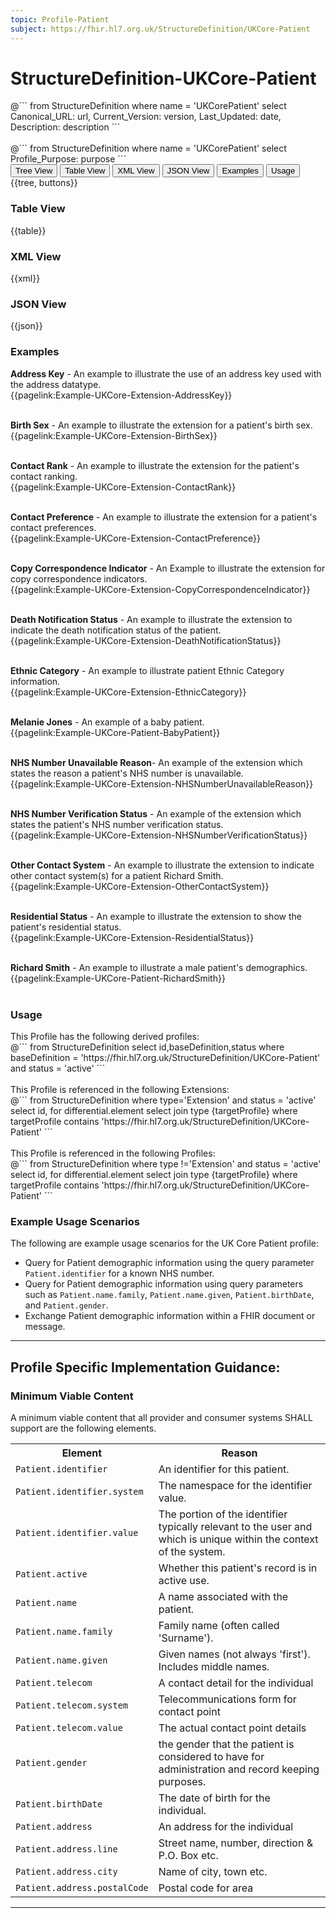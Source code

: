 ```yaml
---
topic: Profile-Patient
subject: https://fhir.hl7.org.uk/StructureDefinition/UKCore-Patient
---
```

# StructureDefinition-UKCore-Patient

<div id="transpose">
@```
from
	StructureDefinition
where
	name = 'UKCorePatient'
select
	Canonical_URL: url,
  Current_Version: version,
  Last_Updated: date,
	Description: description
```
</div>
<br>
@```
from
	StructureDefinition
where
	name = 'UKCorePatient'
select
	Profile_Purpose: purpose
```


<nocheck>
<div class="tab fhirTree">
 <button class="tablinks active" onclick="openTab(event, 'Tree View')">Tree View</button>
   <button class="tablinks" onclick="openTab(event, 'Table View')">Table View</button>
   <button class="tablinks" onclick="openTab(event, 'XML View')">XML View</button>
   <button class="tablinks" onclick="openTab(event, 'JSON View')">JSON View</button>
  <button class="tablinks" onclick="openTab(event, 'Examples')">Examples</button>
  <button class="tablinks" onclick="openTab(event, 'Usage')">Usage</button>
</div>

<div id="Tree View" class="tabcontent expandedProfile" style="display:block">
{{tree, buttons}}
</div>

<div id="Table View" class="tabcontent">
  <h3>Table View</h3>
{{table}}
</div>

<div id="XML View" class="tabcontent">
  <h3>XML View</h3>
{{xml}}
</div>

<div id="JSON View" class="tabcontent">
  <h3>JSON View</h3>
{{json}}
</div>

<div id="Examples" class="tabcontent">
  <h3>Examples</h3>
<b>Address Key</b> - An example to illustrate the use of an address key used with the address datatype. </br>
{{pagelink:Example-UKCore-Extension-AddressKey}}   <br><br>

<b>Birth Sex</b> - An example to illustrate the extension for a patient's birth sex. </br>
{{pagelink:Example-UKCore-Extension-BirthSex}}   <br><br>

<b>Contact Rank</b> - An example to illustrate the extension for the patient's contact ranking. </br>
{{pagelink:Example-UKCore-Extension-ContactRank}}   <br><br>

<b>Contact Preference</b> - An example to illustrate the extension for a patient's contact preferences. </br>
{{pagelink:Example-UKCore-Extension-ContactPreference}}   <br><br>

<b>Copy Correspondence Indicator</b> - An Example to illustrate the extension for copy correspondence indicators. </br>
{{pagelink:Example-UKCore-Extension-CopyCorrespondenceIndicator}}   <br><br>

<b>Death Notification Status</b> - An example to illustrate the extension to indicate the death notification status of the patient. </br>
{{pagelink:Example-UKCore-Extension-DeathNotificationStatus}}   <br><br>

<b>Ethnic Category</b> - An example to illustrate patient Ethnic Category information. </br>
{{pagelink:Example-UKCore-Extension-EthnicCategory}}   <br><br>

<b>Melanie Jones</b> - An example of a baby patient. </br>
{{pagelink:Example-UKCore-Patient-BabyPatient}} <br><br>

<b>NHS Number Unavailable Reason</b>- An example of the extension which states the reason a patient's NHS number is unavailable.<br>
{{pagelink:Example-UKCore-Extension-NHSNumberUnavailableReason}} <br><br>

<b>NHS Number Verification Status</b> - An example of the extension which states the patient's NHS number verification status. </br>
{{pagelink:Example-UKCore-Extension-NHSNumberVerificationStatus}}   <br><br>

<b>Other Contact System</b> - An example to illustrate the extension to indicate other contact system(s) for a patient Richard Smith. </br>
{{pagelink:Example-UKCore-Extension-OtherContactSystem}}   <br><br>

<b>Residential Status</b> - An example to illustrate the extension to show the patient's residential status. </br>
{{pagelink:Example-UKCore-Extension-ResidentialStatus}}     <br><br> 

<b>Richard Smith</b> - An example to illustrate a male patient's demographics. </br>
{{pagelink:Example-UKCore-Patient-RichardSmith}}   <br><br>
</div>

<div id="Usage" class="tabcontent">
  <h3>Usage</h3>
  This Profile has the following derived profiles:<br>
<span id="usage">
@```
  from
	StructureDefinition
select id,baseDefinition,status
  where baseDefinition = 'https://fhir.hl7.org.uk/StructureDefinition/UKCore-Patient'
  and status = 'active'
```
</span>
<br><br>
  This Profile is referenced in the following Extensions: <br>
<span id="usage">
@```
from
	StructureDefinition
  where type='Extension' and status = 'active'
 select id,
	for differential.element
	select
	join type {targetProfile}
	where targetProfile contains 'https://fhir.hl7.org.uk/StructureDefinition/UKCore-Patient'
```
</span>
<br><br>
  This Profile is referenced in the following Profiles: <br>
<span id="usage">
@```
from
	StructureDefinition
  where type !='Extension' and status = 'active'
 select id,
	for differential.element
	select
	join type {targetProfile}
	where targetProfile contains 'https://fhir.hl7.org.uk/StructureDefinition/UKCore-Patient'
```
</span>
</div>
</nocheck>

### Example Usage Scenarios ###
The following are example usage scenarios for the UK Core Patient profile:

- Query for Patient demographic information using the query parameter `Patient.identifier` for a known NHS number.
- Query for Patient demographic information using query parameters such as `Patient.name.family`, `Patient.name.given`, `Patient.birthDate`, and `Patient.gender`.
- Exchange Patient demographic information within a FHIR document or message.

<hr class="thickline">

## Profile Specific Implementation Guidance: ##

<h3>Minimum Viable Content</h3>

A minimum viable content that all provider and consumer systems SHALL support are the following elements.

<table class="assets" title="Minimum Viable Content list">
<tr>
<th class="width30">Element</th>
<th class="width70">Reason</th>
</tr>
<tr>
<td><code>Patient.identifier</code></td>
<td>An identifier for this patient.</td>
</tr>
<tr>
<td><code>Patient.identifier.system</code></td>
<td>The namespace for the identifier value.</td>
</tr>
<tr>
<td><code>Patient.identifier.value</code></td>
<td>The portion of the identifier typically relevant to the user and which is unique within the context of the system.</td>
</tr>
<tr>
<td><code>Patient.active</code></td>
<td>Whether this patient's record is in active use.</td>
</tr>
<tr>
<td><code>Patient.name</code></td>
<td>A name associated with the patient.</td>
</tr>
<tr>
<td><code>Patient.name.family</code></td>
<td>Family name (often called 'Surname').</td>
</tr>
<tr>
<td><code>Patient.name.given</code></td>
<td>Given names (not always 'first'). Includes middle names.</td>
</tr>
<tr>
<td><code>Patient.telecom</code></td>
<td>A contact detail for the individual</td>
</tr>
<tr>
<td><code>Patient.telecom.system</code></td>
<td>Telecommunications form for contact point</td>
</tr>
<tr>
<td><code>Patient.telecom.value</code></td>
<td>The actual contact point details</td>
</tr>
<tr>
<td><code>Patient.gender</code></td>
<td> the gender that the patient is considered to have for administration and record keeping purposes.</td>
</tr>
<tr>
<td><code>Patient.birthDate</code></td>
<td>The date of birth for the individual.</td>
</tr>
<tr>
<td><code>Patient.address</code></td>
<td>An address for the individual
</td>
</tr>
<tr>
<td><code>Patient.address.line</code></td>
<td>Street name, number, direction & P.O. Box etc.</td>
</tr>
<tr>
<td><code>Patient.address.city</code></td>
<td>Name of city, town etc.</td>
</tr>
<tr>
<td><code>Patient.address.postalCode</code></td>
<td>Postal code for area</td>
</tr>
</table>

---
